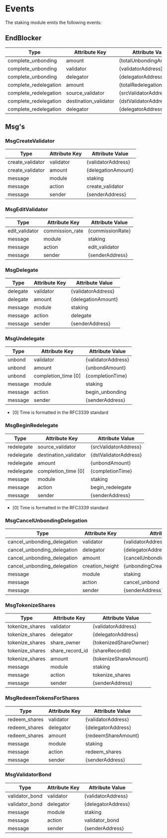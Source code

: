 <!--
order: 6
-->

# Events

The staking module emits the following events:

## EndBlocker

| Type                  | Attribute Key         | Attribute Value           |
| --------------------- | --------------------- | ------------------------- |
| complete_unbonding    | amount                | {totalUnbondingAmount}    |
| complete_unbonding    | validator             | {validatorAddress}        |
| complete_unbonding    | delegator             | {delegatorAddress}        |
| complete_redelegation | amount                | {totalRedelegationAmount} |
| complete_redelegation | source_validator      | {srcValidatorAddress}     |
| complete_redelegation | destination_validator | {dstValidatorAddress}     |
| complete_redelegation | delegator             | {delegatorAddress}        |

## Msg's

### MsgCreateValidator

| Type             | Attribute Key | Attribute Value    |
| ---------------- | ------------- | ------------------ |
| create_validator | validator     | {validatorAddress} |
| create_validator | amount        | {delegationAmount} |
| message          | module        | staking            |
| message          | action        | create_validator   |
| message          | sender        | {senderAddress}    |

### MsgEditValidator

| Type           | Attribute Key       | Attribute Value     |
| -------------- | ------------------- | ------------------- |
| edit_validator | commission_rate     | {commissionRate}    |
| message        | module              | staking             |
| message        | action              | edit_validator      |
| message        | sender              | {senderAddress}     |

### MsgDelegate

| Type     | Attribute Key | Attribute Value    |
| -------- | ------------- | ------------------ |
| delegate | validator     | {validatorAddress} |
| delegate | amount        | {delegationAmount} |
| message  | module        | staking            |
| message  | action        | delegate           |
| message  | sender        | {senderAddress}    |

### MsgUndelegate

| Type    | Attribute Key       | Attribute Value    |
| ------- | ------------------- | ------------------ |
| unbond  | validator           | {validatorAddress} |
| unbond  | amount              | {unbondAmount}     |
| unbond  | completion_time [0] | {completionTime}   |
| message | module              | staking            |
| message | action              | begin_unbonding    |
| message | sender              | {senderAddress}    |

- [0] Time is formatted in the RFC3339 standard

### MsgBeginRedelegate

| Type       | Attribute Key         | Attribute Value       |
| ---------- | --------------------- | --------------------- |
| redelegate | source_validator      | {srcValidatorAddress} |
| redelegate | destination_validator | {dstValidatorAddress} |
| redelegate | amount                | {unbondAmount}        |
| redelegate | completion_time [0]   | {completionTime}      |
| message    | module                | staking               |
| message    | action                | begin_redelegate      |
| message    | sender                | {senderAddress}       |

- [0] Time is formatted in the RFC3339 standard

### MsgCancelUnbondingDelegation

| Type                          | Attribute Key       | Attribute Value                     |
| ----------------------------- | ------------------  | ------------------------------------|
| cancel_unbonding_delegation   | validator           | {validatorAddress}                  |
| cancel_unbonding_delegation   | delegator           | {delegatorAddress}                  |
| cancel_unbonding_delegation   | amount              | {cancelUnbondingDelegationAmount}   |
| cancel_unbonding_delegation   | creation_height     | {unbondingCreationHeight}           |
| message                       | module              | staking                             |
| message                       | action              | cancel_unbond                       |
| message                       | sender              | {senderAddress}                     |

### MsgTokenizeShares

| Type                          | Attribute Key       | Attribute Value                     |
| ----------------------------- | ------------------  | ------------------------------------|
| tokenize_shares               | validator           | {validatorAddress}                  |
| tokenize_shares               | delegator           | {delegatorAddress}                  |
| tokenize_shares               | share_owner         | {tokenizedShareOwner}               |
| tokenize_shares               | share_record_id     | {shareRecordId}                     |
| tokenize_shares               | amount              | {tokenizeShareAmount}               |
| message                       | module              | staking                             |
| message                       | action              | tokenize_shares                     |
| message                       | sender              | {senderAddress}                     |

### MsgRedeemTokensForShares

| Type                          | Attribute Key       | Attribute Value                     |
| ----------------------------- | ------------------  | ------------------------------------|
| redeem_shares                 | validator           | {validatorAddress}                  |
| redeem_shares                 | delegator           | {delegatorAddress}                  |
| redeem_shares                 | amount              | {redeemShareAmount}                 |
| message                       | module              | staking                             |
| message                       | action              | redeem_shares                       |
| message                       | sender              | {senderAddress}                     |

### MsgValidatorBond

| Type                          | Attribute Key       | Attribute Value                     |
| ----------------------------- | ------------------  | ------------------------------------|
| validator_bond                | validator           | {validatorAddress}                  |
| validator_bond                | delegator           | {delegatorAddress}                  |
| message                       | module              | staking                             |
| message                       | action              | validator_bond                      |
| message                       | sender              | {senderAddress}                     |